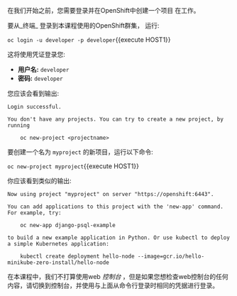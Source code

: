 在我们开始之前，您需要登录并在OpenShift中创建一个项目
在工作。

要从_终端_ 登录到本课程使用的OpenShift群集，
运行:

`oc login -u developer -p developer`{{execute HOST1}}

这将使用凭证登录您:

* **用户名:** `developer`
* **密码:** `developer`

您应该会看到输出:

```
Login successful.

You don't have any projects. You can try to create a new project, by running

    oc new-project <projectname>
```

要创建一个名为 `myproject` 的新项目，运行以下命令:

`oc new-project myproject`{{execute HOST1}}

你应该看到类似的输出:

```
Now using project "myproject" on server "https://openshift:6443".

You can add applications to this project with the 'new-app' command. For example, try:

    oc new-app django-psql-example

to build a new example application in Python. Or use kubectl to deploy a simple Kubernetes application:

    kubectl create deployment hello-node --image=gcr.io/hello-minikube-zero-install/hello-node
```

在本课程中，我们不打算使用web _控制台_ ，但是如果您想检查web控制台的任何内容，请切换到控制台，并使用与上面从命令行登录时相同的凭据进行登录。